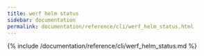 ```yaml
---
title: werf helm status
sidebar: documentation
permalink: documentation/reference/cli/werf_helm_status.html
---
```


{% include /documentation/reference/cli/werf_helm_status.md %}
